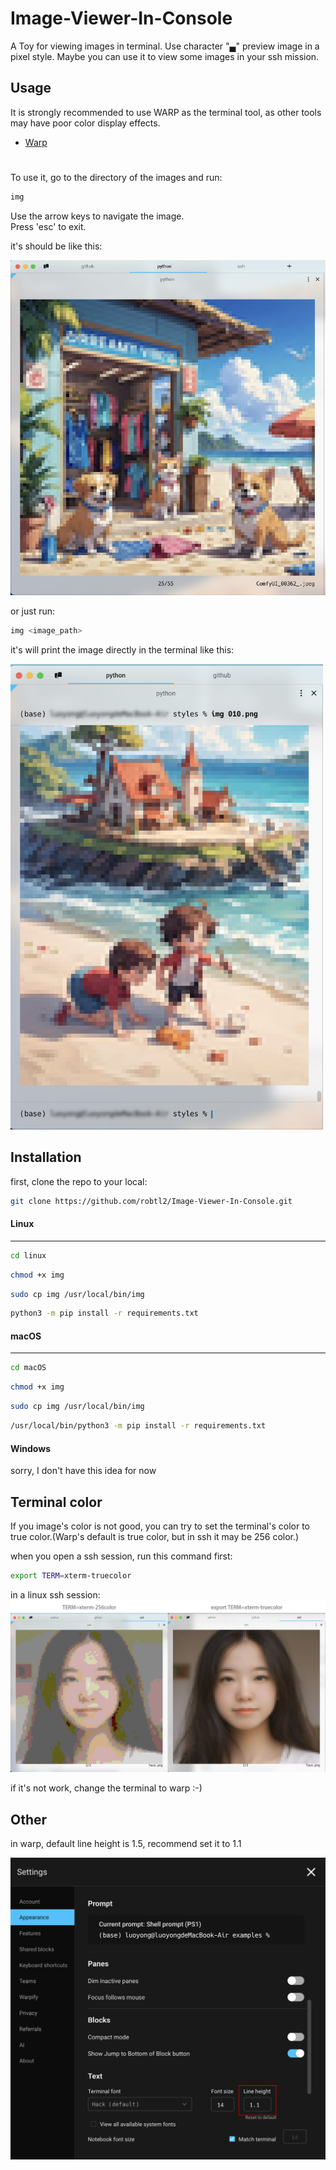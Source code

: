 # Image-Viewer-In-Console
A Toy for viewing images in terminal.
Use character "▄" preview image in a pixel style.
Maybe you can use it to view some images in your ssh mission.

## Usage

It is strongly recommended to use WARP as the terminal tool, as other tools may have poor color display effects.
- [Warp](https://www.warp.dev/)

#

To use it, go to the directory of the images and run:

```bash
img
```

Use the arrow keys to navigate the image.  
Press 'esc' to exit.

it's should be like this:

<img src="./images/preview.jpg" alt="img" width="650" height="auto">

or just run:

```bash
img <image_path>
``` 

it's will print the image directly in the terminal like this:

<img src="./images/preview2.jpg" alt="img" width="500" height="auto">

## Installation

first, clone the repo to your local:

```bash
git clone https://github.com/robtl2/Image-Viewer-In-Console.git
```

#### Linux
--------------------------------

```bash
cd linux
```

```bash
chmod +x img
```

```bash
sudo cp img /usr/local/bin/img
```

```bash
python3 -m pip install -r requirements.txt
```

#### macOS
--------------------------------

```bash
cd macOS
```

```bash
chmod +x img
```

```bash
sudo cp img /usr/local/bin/img
```

```bash
/usr/local/bin/python3 -m pip install -r requirements.txt
```

#### Windows
sorry, I don't have this idea for now


## Terminal color
If you image's color is not good, you can try to set the terminal's color to true color.(Warp's default is true color, but in ssh it may be 256 color.)

when you open a ssh session, run this command first:

```bash
export TERM=xterm-truecolor
```

in a linux ssh session:
![img](./images/truecolor.jpg)

if it's not work, change the terminal to warp :-)

## Other

in warp, default line height is 1.5, recommend set it to 1.1

<img src="./images/warp.jpg" alt="img" width="650" height="auto">









